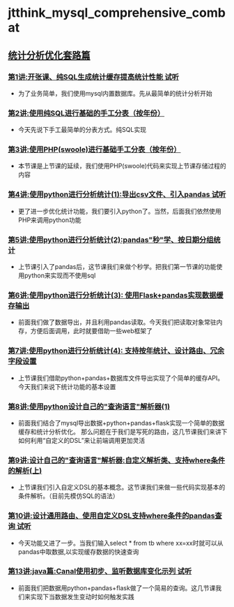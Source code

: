# jtthink_mysql_comprehensive_combat

## [统计分析优化套路篇](http://www.jtthink.com/course/75#1579)

### [第1讲:开张课、纯SQL生成统计缓存提高统计性能 试听](https://www.jtthink.com/course/play/1551)
* 为了业务简单，我们使用mysql内置数据库。先从最简单的统计分析开始

### [第2讲:使用纯SQL进行基础的手工分表（按年份）](https://www.jtthink.com/course/play/1552)
* 今天先说下手工最简单的分表方式。纯SQL实现

### [第3讲:使用PHP(swoole)进行基础手工分表（按年份）](https://www.jtthink.com/course/play/1553)
* 本节课是上节课的延续，我们使用PHP(swoole)代码来实现上节课存储过程的内容

### [第4讲:使用python进行分析统计(1):导出csv文件、引入pandas 试听](https://www.jtthink.com/course/play/1554)
* 更了进一步优化统计功能，我们要引入python了。当然，后面我们依然使用PHP来调用python功能

### [第5讲:使用python进行分析统计(2):pandas"秒"学、按日期分组统计](https://www.jtthink.com/course/play/1555)
* 上节课引入了pandas后，这节课我们来做个秒学。把我们第一节课的功能使用python来实现而不使用sql

### [第6讲:使用python进行分析统计(3): 使用Flask+pandas实现数据缓存输出](https://www.jtthink.com/course/play/1559)
* 前面我们做了数据导出，并且利用pandas读取。今天我们把读取对象常驻内存，方便后面调用，此时就要借助一些web框架了

### [第7讲:使用python进行分析统计(4): 支持按年统计、设计路由、冗余字段设置](https://www.jtthink.com/course/play/1563)
* 上节课我们借助python+pandas+数据库文件导出实现了个简单的缓存API。今天我们来说下统计功能的基本设置

### [第8讲:使用python设计自己的"查询语言"解析器(1)](https://www.jtthink.com/course/play/1571)
* 前面我们结合了mysql导出数据+python+pandas+flask实现一个简单的数据缓存和统计分析优化。
那么问题在于我们是写死的路由，这几节课我们来讲下如何利用“自定义的DSL”来让前端调用更加灵活

### [第9讲:设计自己的"查询语言"解析器:自定义解析类、支持where条件的解析(上)](https://www.jtthink.com/course/play/1574)
* 上节课我们引入自定义DSL的基本概念。这节课我们来做一些代码实现基本的条件解析。（目前先模仿SQL的语法）

### [第10讲:设计通用路由、使用自定义DSL支持where条件的pandas查询 试听](https://www.jtthink.com/course/play/1579)
* 今天功能又进了一步。当我们输入select * from tb where xx=xx时就可以从pandas中取数据,以实现缓存数据的快速查询

### [第13讲:java篇:Canal使用初步、监听数据库变化示列 试听](http://www.jtthink.com/course/play/1599)
* 前面我们把数据用python+pandas+flask做了一个简易的查询。这几节课我们来实现下当数据发生变动时如何触发实践

